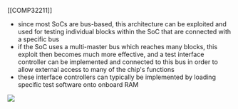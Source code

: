 [[COMP32211]]

- since most SoCs are bus-based, this architecture can be exploited and used for testing individual blocks within the SoC that are connected with a specific bus
- if the SoC uses a multi-master bus which reaches many blocks, this exploit then becomes much more effective, and a test interface controller can be implemented and connected to this bus in order to allow external access to many of the chip's functions
- these interface controllers can typically be implemented by loading specific test software onto onboard RAM

![](https://i.imgur.com/wQ9rX3U.png)
